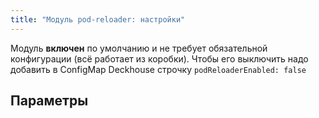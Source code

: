 ```yaml
---
title: "Модуль pod-reloader: настройки"
---
```


Модуль **включен** по умолчанию и не требует обязательной конфигурации (всё работает из коробки).
Чтобы его выключить надо добавить в ConfigMap Deckhouse строчку `podReloaderEnabled: false`

## Параметры

<!-- SCHEMA -->
